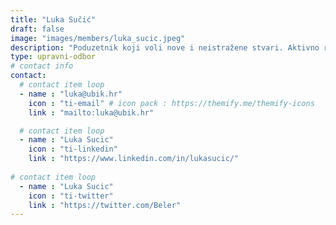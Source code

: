 ```yaml
---
title: "Luka Sučić"
draft: false
image: "images/members/luka_sucic.jpeg"
description: "Poduzetnik koji voli nove i neistražene stvari. Aktivno radi na razvoju proizvoda i ekosustava te kao partner u fondu za blockchain startupe MCC."
type: upravni-odbor
# contact info
contact:
  # contact item loop
  - name : "luka@ubik.hr"
    icon : "ti-email" # icon pack : https://themify.me/themify-icons
    link : "mailto:luka@ubik.hr"

  # contact item loop
  - name : "Luka Sucic"
    icon : "ti-linkedin"
    link : "https://www.linkedin.com/in/lukasucic/"
    
# contact item loop
  - name : "Luka Sucic"
    icon : "ti-twitter"
    link : "https://twitter.com/Beler"
---
```

